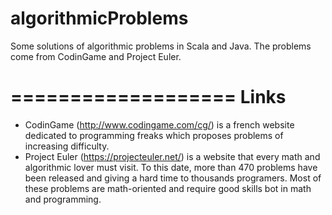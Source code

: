 algorithmicProblems
===================

Some solutions of algorithmic problems in Scala and Java. The problems come from CodinGame and Project Euler.

===================
Links 
===================
- CodinGame (http://www.codingame.com/cg/) is a french website dedicated to programming freaks which proposes problems of increasing difficulty.
- Project Euler (https://projecteuler.net/) is a website that every math and algorithmic lover must visit. To this date, more than 470 problems have been released and giving a hard time to thousands programers. Most of these problems are math-oriented and require good skills bot in math and programming.
